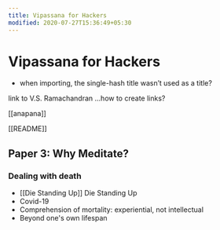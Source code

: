 ```yaml
---
title: Vipassana for Hackers
modified: 2020-07-27T15:36:49+05:30
---
```


# Vipassana for Hackers


- when importing, the single-hash title wasn’t used as a title?

link to V.S. Ramachandran
...how to create links?

[[anapana]]

[[README]]


## Paper 3: Why Meditate?

### Dealing with death

- [[Die Standing Up]] Die Standing Up
- Covid-19
- Comprehension of mortality: experiential, not intellectual
- Beyond one's own lifespan

